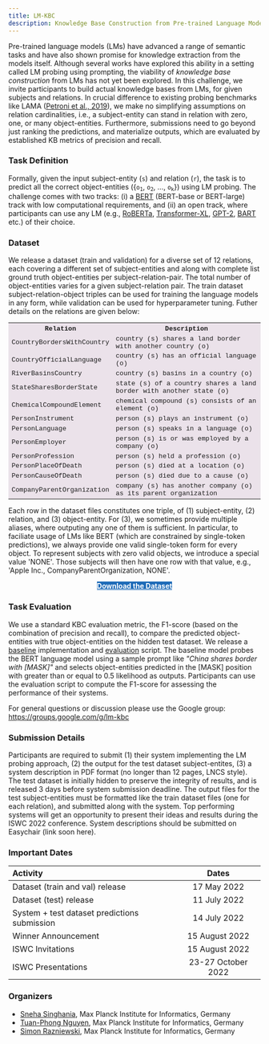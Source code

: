 ```yaml
---
title: LM-KBC
description: Knowledge Base Construction from Pre-trained Language Models
---
```


Pre-trained language models (LMs) have advanced a range of semantic tasks and have also shown promise for knowledge extraction from the models itself. Although several works have explored this ability in a setting called LM probing using prompting, the viability of _knowledge base construction_ from LMs has not yet been explored. In this challenge, we invite participants to build actual knowledge bases from LMs, for given subjects and relations. In crucial difference to existing probing benchmarks like LAMA (<a href="https://arxiv.org/pdf/1909.01066.pdf" target="_blank">Petroni et al., 2019</a>), we make no simplifying assumptions on relation cardinalities, i.e., a subject-entity can stand in relation with zero, one, or many object-entities. Furthermore, submissions need to go beyond just ranking the predictions, and materialize outputs, which are evaluated by established KB metrics of precision and recall.

### Task Definition

Formally, given the input subject-entity (<code>s</code>) and relation (<code>r</code>), the task is to predict all the correct object-entities ({<code>o<sub>1</sub></code>, <code>o<sub>2</sub></code>, ..., <code>o<sub>k</sub></code>}) using LM probing. The challenge comes with two tracks: (i) a <a href="https://aclanthology.org/N19-1423/" target="_blank">BERT</a> (BERT-base or BERT-large) track with low computational requirements, and (ii) an open track, where participants can use any LM (e.g., <a href="https://arxiv.org/pdf/1907.11692.pdf" target="blank">RoBERTa</a>, <a href="https://arxiv.org/pdf/1901.02860.pdf" target="blank">Transformer-XL</a>, <a href="https://d4mucfpksywv.cloudfront.net/better-language-models/language-models.pdf" target="_blank">GPT-2</a>, <a href="https://arxiv.org/pdf/1910.13461.pdf" target="blank">BART</a> etc.) of their choice.

### Dataset

We release a dataset (train and validation) for a diverse set of 12 relations, each covering a different set of subject-entities and along with complete list ground truth object-entities per subject-relation-pair. The total number of object-entities varies for a given subject-relation pair. The train dataset subject-relation-object triples can be used for training the language models in any form, while validation can be used for hyperparameter tuning. Futher details on the relations are given below:

 <table class="center" style="width:100%;background-color:#ebe2ea;font-family:Lucida Console,Courier New,monospace;font-size:13px;">
    <tr>
        <th><strong>Relation</strong></th>
        <th><strong>Description</strong></th>
    </tr>
    <tr>
        <td>CountryBordersWithCountry</td>
        <td>country (s) shares a land border with another country (o)</td>
    </tr>
    <tr>
        <td>CountryOfficialLanguage</td>
        <td>country (s) has an official language (o)</td>
    </tr>
    <tr>
        <td>RiverBasinsCountry</td>
        <td>country (s) basins in a country (o)</td>
    </tr>
    <tr>
        <td>StateSharesBorderState</td>
        <td>state (s) of a country shares a land border with another state (o)</td>
    </tr>
    <tr>
        <td>ChemicalCompoundElement</td>
        <td>chemical compound (s) consists of an element (o)</td>
    </tr>
    <tr>
        <td>PersonInstrument</td>
        <td>person (s) plays an instrument (o)</td>
    </tr>
    <tr>
        <td>PersonLanguage</td>
        <td>person (s) speaks in a language (o)</td>
    </tr>
    <tr>
        <td>PersonEmployer</td>
        <td>person (s) is or was employed by a company (o)</td>
    </tr>
    <tr>
        <td>PersonProfession</td>
        <td>person (s) held a profession (o)</td>
    </tr>
    <tr>
        <td>PersonPlaceOfDeath</td>
        <td>person (s) died at a location (o)</td>
    </tr>
    <tr>
        <td>PersonCauseOfDeath</td>
        <td>person (s) died due to a cause (o)</td>
    </tr>
    <tr>
        <td>CompanyParentOrganization</td>
        <td>company (s) has another company (o) as its parent organization</td>
    </tr>
</table>

Each row in the dataset files constitutes one triple, of (1) subject-entity, (2) relation, and (3) object-entity. For (3), we sometimes provide multiple aliases, where outputing any one of them is sufficient. In particular, to faciliate usage of LMs like BERT (which are constrained by single-token predictions), we always provide one valid single-token form for every object.
To represent subjects with zero valid objects, we introduce a special value 'NONE'. Those subjects will then have one row with that value, e.g., 'Apple Inc., CompanyParentOrganization, NONE'.

<div style="text-align:center;">
 <a href="https://github.com/lm-kbc/lm-kbc.github.io/blob/main/dataset" 
    target="_blank"
    class="btn"
    style="background-color:#1e6bb8;color:#ffffff;">
  <strong>
   Download the Dataset
   </strong>
 </a>
</div>

### Task Evaluation

We use a standard KBC evaluation metric, the F1-score (based on the combination of precision and recall), to compare the predicted object-entities with true object-entities on the hidden test dataset. We release a <a href="/models/bert.py">baseline</a> implementation and <a href="/evaluation.py">evaluation</a> script. The baseline model probes the BERT language model using a sample prompt like _"China shares border with \[MASK\]"_ and selects object-entities predicted in the \[MASK\] position with greater than or equal to 0.5 likelihood as outputs. Participants can use the evaluation script to compute the F1-score for assessing the performance of their systems.

For general questions or discussion please use the Google group: <a href="https://groups.google.com/g/lm-kbc" target="_blank">https://groups.google.com/g/lm-kbc</a>

### Submission Details

Participants are required to submit (1) their system implementing the LM probing approach, (2) the output for the test dataset subject-entites, (3) a system description in PDF format (no longer than 12 pages, LNCS style). The test dataset is initially hidden to preserve the integrity of results, and is released 3 days before system submission deadline. The output files for the test subject-entities must be formatted like the train dataset files (one for each relation), and submitted along with the system. Top performing systems will get an opportunity to present their ideas and results during the ISWC 2022 conference. System descriptions should be submitted on Easychair (link soon here).

### Important Dates

| Activity | Dates |
|:---|:---:|
| Dataset (train and val) release    | 17 May 2022         |
| Dataset (test) release             | 11 July 2022        |
| System + test dataset predictions submission         | 14 July 2022        |
| Winner Announcement                | 15 August 2022      |
| ISWC Invitations                   | 15 August 2022      |
| ISWC Presentations                 | 23-27 October 2022  |

### Organizers

- <a href="https://people.mpi-inf.mpg.de/~ssinghan/" target="_blank">Sneha Singhania</a>, Max Planck Institute for Informatics, Germany
- <a href="https://www.tuan-phong.com/" target="_blank">Tuan-Phong Nguyen</a>, Max Planck Institute for Informatics, Germany
- <a href="http://simonrazniewski.com/" target="_blank">Simon Razniewski</a>, Max Planck Institute for Informatics, Germany
